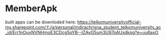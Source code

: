 # MemberApk

built apps can be downloded here: https://telkomuniversityofficial-my.sharepoint.com/:f:/g/personal/indirachrisna_student_telkomuniversity_ac_id/Err1nOuyNVNHmoE3CDcg5oYB--IZAyG5um3U97pAUxdkpg?e=uu6axO
